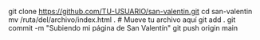 git clone https://github.com/TU-USUARIO/san-valentin.git
cd san-valentin
mv /ruta/del/archivo/index.html .  # Mueve tu archivo aquí
git add .
git commit -m "Subiendo mi página de San Valentín"
git push origin main
